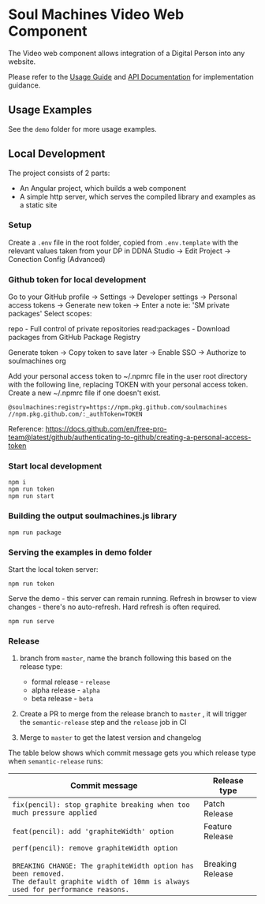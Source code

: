 # Soul Machines Video Web Component

The Video web component allows integration of a Digital Person into any website.

Please refer to the [Usage Guide](./docs/USAGE.md) and [API Documentation](./docs/API-DOCS.md) for implementation guidance.

## Usage Examples

See the `demo` folder for more usage examples.

## Local Development

The project consists of 2 parts:

- An Angular project, which builds a web component
- A simple http server, which serves the compiled library and examples as a static site

### Setup

Create a `.env` file in the root folder, copied from `.env.template` with the relevant values taken from your DP in DDNA Studio -> Edit Project -> Conection Config (Advanced)

### Github token for local development

Go to your GitHub profile -> Settings -> Developer settings -> Personal access tokens -> Generate new token ->
Enter a note ie: 'SM private packages'
Select scopes:

repo - Full control of private repositories
read:packages - Download packages from GitHub Package Registry

Generate token -> Copy token to save later -> Enable SSO -> Authorize to soulmachines org

Add your personal access token to ~/.npmrc file in the user root directory with the following line, replacing TOKEN with your personal access token. Create a new ~/.npmrc file if one doesn't exist.

```
@soulmachines:registry=https://npm.pkg.github.com/soulmachines
//npm.pkg.github.com/:_authToken=TOKEN
```

Reference: https://docs.github.com/en/free-pro-team@latest/github/authenticating-to-github/creating-a-personal-access-token

### Start local development

```
npm i
npm run token
npm run start
```

### Building the output soulmachines.js library

```
npm run package
```

### Serving the examples in demo folder

Start the local token server:

```
npm run token
```

Serve the demo - this server can remain running. Refresh in browser to view changes - there's no auto-refresh. Hard refresh is often required.

```
npm run serve
```

### Release

1. branch from `master`, name the branch following this based on the release type:

   - formal release - `release`
   - alpha release - `alpha`
   - beta release - `beta`

2. Create a PR to merge from the release branch to `master` , it will trigger the `semantic-release` step and the `release` job in CI
3. Merge to `master` to get the latest version and changelog

The table below shows which commit message gets you which release type when `semantic-release` runs:

| Commit message                                                                                                                                                                                   | Release type     |
| ------------------------------------------------------------------------------------------------------------------------------------------------------------------------------------------------ | ---------------- |
| `fix(pencil): stop graphite breaking when too much pressure applied`                                                                                                                             | Patch Release    |
| `feat(pencil): add 'graphiteWidth' option`                                                                                                                                                       | Feature Release  |
| `perf(pencil): remove graphiteWidth option`<br><br>`BREAKING CHANGE: The graphiteWidth option has been removed.`<br>`The default graphite width of 10mm is always used for performance reasons.` | Breaking Release |
